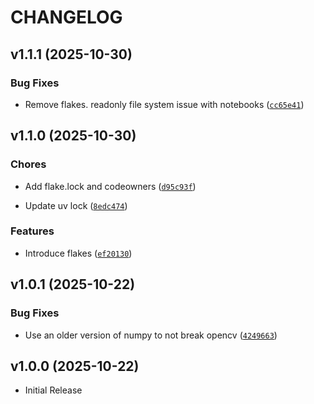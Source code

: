 # CHANGELOG

<!-- version list -->

## v1.1.1 (2025-10-30)

### Bug Fixes

- Remove flakes. readonly file system issue with notebooks
  ([`cc65e41`](https://github.com/UCSD-E4E/fishsense-api-sdk/commit/cc65e419030010a392cba5865e54c11dc47237b1))


## v1.1.0 (2025-10-30)

### Chores

- Add flake.lock and codeowners
  ([`d95c93f`](https://github.com/UCSD-E4E/fishsense-api-sdk/commit/d95c93f447e830dbffa5d7eb387559b657e9938d))

- Update uv lock
  ([`8edc474`](https://github.com/UCSD-E4E/fishsense-api-sdk/commit/8edc47412de7c4af2f7f29b555dfdf5578ce9dd9))

### Features

- Introduce flakes
  ([`ef20130`](https://github.com/UCSD-E4E/fishsense-api-sdk/commit/ef201302e75ba5d9e9d20f471129dbd8328ea411))


## v1.0.1 (2025-10-22)

### Bug Fixes

- Use an older version of numpy to not break opencv
  ([`4249663`](https://github.com/UCSD-E4E/fishsense-api-sdk/commit/4249663a59338a46e0321fe8f4e00741e1d72c45))


## v1.0.0 (2025-10-22)

- Initial Release
